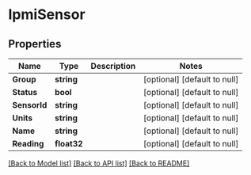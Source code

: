 # IpmiSensor

## Properties
Name | Type | Description | Notes
------------ | ------------- | ------------- | -------------
**Group** | **string** |  | [optional] [default to null]
**Status** | **bool** |  | [optional] [default to null]
**SensorId** | **string** |  | [optional] [default to null]
**Units** | **string** |  | [optional] [default to null]
**Name** | **string** |  | [optional] [default to null]
**Reading** | **float32** |  | [optional] [default to null]

[[Back to Model list]](../README.md#documentation-for-models) [[Back to API list]](../README.md#documentation-for-api-endpoints) [[Back to README]](../README.md)


